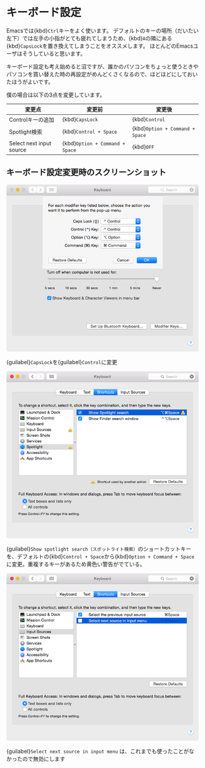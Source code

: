 # キーボード設定

Emacsでは{kbd}`Ctrl`キーをよく使います。
デフォルトのキーの場所（だいたい左下）では左手の小指がとても疲れてしまうため、{kbd}`A`の隣にある{kbd}`CapsLock`を置き換えてしまうことをオススメします。
ほとんどのEmacsユーザはそうしていると思います。

キーボード設定も考え始めると沼ですが、誰かのパソコンをちょっと使うときやパソコンを買い替えた時の再設定がめんどくさくなるので、ほどほどにしておいたほうがよいです。

僕の場合は以下の3点を変更しています。

| 変更点 | 変更前 | 変更後 |
|---|---|---
| Controlキーの追加 | {kbd}`CapsLock` | {kbd}`Control` |
| Spotlight検索 | {kbd}`Control + Space` | {kbd}`Option + Command + Space` |
| Select next input source | {kbd}`Option + Command + Space` | {kbd}`OFF` |

## キーボード設定変更時のスクリーンショット

![](fig/mac-key01.png)

{guilabel}`CapsLock`を{guilabel}`Control`に変更

![](fig/mac-key03.png)

{guilabel}`Show spotlight search（スポットライト検索）`のショートカットキーを、デフォルトの{kbd}`Control + Space`から{kbd}`Option + Command + Space`に変更。重複するキーがあるため黄色い警告がでている。

![](fig/mac-key05.png)

{guilabel}`Select next source in input menu` は、これまでも使ったことがなかったので無効にします

